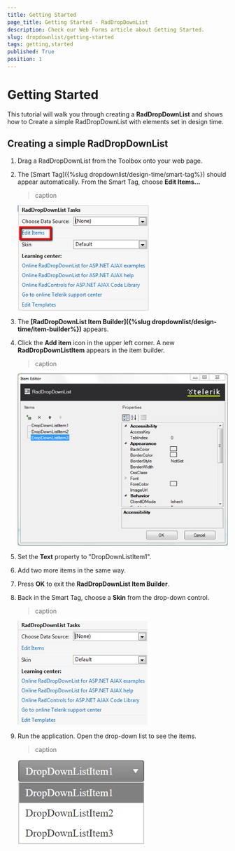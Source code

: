 ```yaml
---
title: Getting Started
page_title: Getting Started - RadDropDownList
description: Check our Web Forms article about Getting Started.
slug: dropdownlist/getting-started
tags: getting,started
published: True
position: 1
---
```


# Getting Started



This tutorial will walk you through creating a **RadDropDownList** and shows how to Create a simple RadDropDownList with elements set in design time.

## Creating a simple RadDropDownList

1. Drag a RadDropDownList from the Toolbox onto your web page.

2. The [Smart Tag]({%slug dropdownlist/design-time/smart-tag%}) should appear automatically. From the Smart Tag, choose **Edit Items...**
	>caption 

	![dropdownlist-gettingstarted-edititems](images/dropdownlist-gettingstarted-edititems.png)

3. The **[RadDropDownList Item Builder]({%slug dropdownlist/design-time/item-builder%})** appears.

4. Click the **Add item** icon in the upper left corner. A new **RadDropDownListItem** appears in the item builder.
	>caption 

	![dropdownlist-gettingstarted-itembuilder](images/dropdownlist-gettingstarted-itembuilder.png)

5. Set the **Text** property to "DropDownListItem1".

6. Add two more items in the same way.

7. Press **OK** to exit the **RadDropDownList Item Builder**.

8. Back in the Smart Tag, choose a **Skin** from the drop-down control.
	>caption 

	![dropdownlist-gettingstarted-skin](images/dropdownlist-gettingstarted-skin.png)

9. Run the application. Open the drop-down list to see the items.
	>caption 

	![dropdownlist-gettingstarted-ready](images/dropdownlist-gettingstarted-ready.png)

